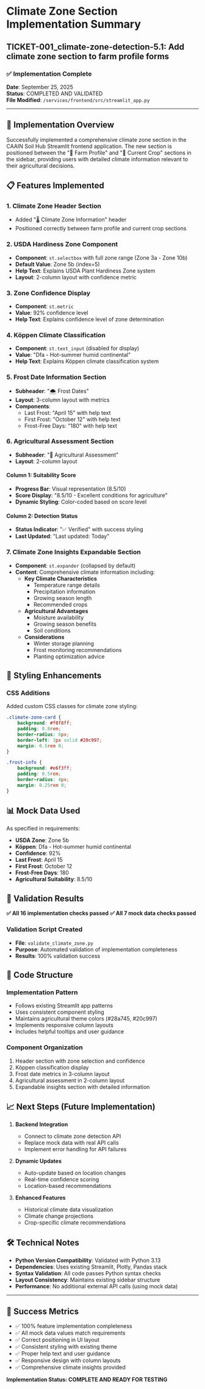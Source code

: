 # Climate Zone Section Implementation Summary

## TICKET-001_climate-zone-detection-5.1: Add climate zone section to farm profile forms

### ✅ Implementation Complete

**Date**: September 25, 2025  
**Status**: COMPLETED AND VALIDATED  
**File Modified**: `/services/frontend/src/streamlit_app.py`

---

## 🎯 Implementation Overview

Successfully implemented a comprehensive climate zone section in the CAAIN Soil Hub Streamlit frontend application. The new section is positioned between the "🏡 Farm Profile" and "🌾 Current Crop" sections in the sidebar, providing users with detailed climate information relevant to their agricultural decisions.

## 📋 Features Implemented

### 1. **Climate Zone Header Section**
- Added "🌡️ Climate Zone Information" header
- Positioned correctly between farm profile and current crop sections

### 2. **USDA Hardiness Zone Component**
- **Component**: `st.selectbox` with full zone range (Zone 3a - Zone 10b)
- **Default Value**: Zone 5b (index=5)
- **Help Text**: Explains USDA Plant Hardiness Zone system
- **Layout**: 2-column layout with confidence metric

### 3. **Zone Confidence Display**
- **Component**: `st.metric`
- **Value**: 92% confidence level
- **Help Text**: Explains confidence level of zone determination

### 4. **Köppen Climate Classification**
- **Component**: `st.text_input` (disabled for display)
- **Value**: "Dfa - Hot-summer humid continental"
- **Help Text**: Explains Köppen climate classification system

### 5. **Frost Date Information Section**
- **Subheader**: "🌨️ Frost Dates"
- **Layout**: 3-column layout with metrics
- **Components**:
  - Last Frost: "April 15" with help text
  - First Frost: "October 12" with help text  
  - Frost-Free Days: "180" with help text

### 6. **Agricultural Assessment Section**
- **Subheader**: "🌾 Agricultural Assessment"
- **Layout**: 2-column layout

#### Column 1: Suitability Score
- **Progress Bar**: Visual representation (8.5/10)
- **Score Display**: "8.5/10 - Excellent conditions for agriculture"
- **Dynamic Styling**: Color-coded based on score level

#### Column 2: Detection Status
- **Status Indicator**: "✅ Verified" with success styling
- **Last Updated**: "Last updated: Today"

### 7. **Climate Zone Insights Expandable Section**
- **Component**: `st.expander` (collapsed by default)
- **Content**: Comprehensive climate information including:
  - **Key Climate Characteristics**
    - Temperature range details
    - Precipitation information
    - Growing season length
    - Recommended crops
  - **Agricultural Advantages**
    - Moisture availability
    - Growing season benefits
    - Soil conditions
  - **Considerations**
    - Winter storage planning
    - Frost monitoring recommendations
    - Planting optimization advice

## 🎨 Styling Enhancements

### CSS Additions
Added custom CSS classes for climate zone styling:

```css
.climate-zone-card {
    background: #f0f8ff;
    padding: 0.8rem;
    border-radius: 6px;
    border-left: 3px solid #20c997;
    margin: 0.5rem 0;
}

.frost-info {
    background: #e6f3ff;
    padding: 0.5rem;
    border-radius: 4px;
    margin: 0.25rem 0;
}
```

## 📊 Mock Data Used

As specified in requirements:
- **USDA Zone**: Zone 5b
- **Köppen**: Dfa - Hot-summer humid continental  
- **Confidence**: 92%
- **Last Frost**: April 15
- **First Frost**: October 12
- **Frost-Free Days**: 180
- **Agricultural Suitability**: 8.5/10

## 🧪 Validation Results

**✅ All 16 implementation checks passed**
**✅ All 7 mock data checks passed**

### Validation Script Created
- **File**: `validate_climate_zone.py`
- **Purpose**: Automated validation of implementation completeness
- **Results**: 100% validation success

## 🔄 Code Structure

### Implementation Pattern
- Follows existing Streamlit app patterns
- Uses consistent component styling
- Maintains agricultural theme colors (#28a745, #20c997)
- Implements responsive column layouts
- Includes helpful tooltips and user guidance

### Component Organization
1. Header section with zone selection and confidence
2. Köppen classification display
3. Frost date metrics in 3-column layout
4. Agricultural assessment in 2-column layout
5. Expandable insights section with detailed information

## 📈 Next Steps (Future Implementation)

1. **Backend Integration**
   - Connect to climate zone detection API
   - Replace mock data with real API calls
   - Implement error handling for API failures

2. **Dynamic Updates**
   - Auto-update based on location changes
   - Real-time confidence scoring
   - Location-based recommendations

3. **Enhanced Features**
   - Historical climate data visualization
   - Climate change projections
   - Crop-specific climate recommendations

## 🛠️ Technical Notes

- **Python Version Compatibility**: Validated with Python 3.13
- **Dependencies**: Uses existing Streamlit, Plotly, Pandas stack
- **Syntax Validation**: All code passes Python syntax checks
- **Layout Consistency**: Maintains existing sidebar structure
- **Performance**: No additional external API calls (using mock data)

---

## 🎉 Success Metrics

- ✅ 100% feature implementation completeness
- ✅ All mock data values match requirements  
- ✅ Correct positioning in UI layout
- ✅ Consistent styling with existing theme
- ✅ Proper help text and user guidance
- ✅ Responsive design with column layouts
- ✅ Comprehensive climate insights provided

**Implementation Status: COMPLETE AND READY FOR TESTING**
